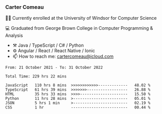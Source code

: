 ### Carter Comeau

🙋‍♂️ Currently enrolled at the University of Windsor for Computer Science

💻 Graduated from George Brown College in Computer Programming & Analysis

- ⚒️ Java / TypeScript / C# / Python
- ⚙️ Angular / React / React Native / Ionic
- 📫 How to reach me: cartercomeau@icloud.com

<!--START_SECTION:waka-->

```text
From: 21 October 2021 - To: 31 October 2022

Total Time: 229 hrs 22 mins

JavaScript   110 hrs 8 mins  >>>>>>>>>>>>-------------   48.02 %
TypeScript   61 hrs 39 mins  >>>>>>>------------------   26.88 %
HTML         35 hrs 33 mins  >>>>---------------------   15.50 %
Python       11 hrs 28 mins  >------------------------   05.01 %
JSON         5 hrs 1 min     >------------------------   02.19 %
CSS          1 hr            -------------------------   00.44 %
```

<!--END_SECTION:waka-->
